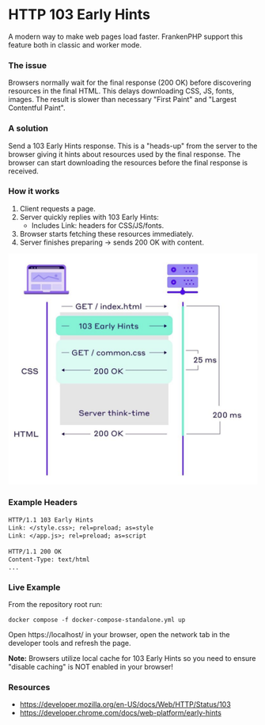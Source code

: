 # HTTP 103 Early Hints

A modern way to make web pages load faster.
FrankenPHP support this feature both in classic and worker mode.

### The issue
Browsers normally wait for the final response (200 OK) before discovering resources in the final HTML.
This delays downloading CSS, JS, fonts, images.
The result is slower than necessary "First Paint" and "Largest Contentful Paint".

### A solution
Send a 103 Early Hints response.
This is a "heads-up" from the server to the browser giving it hints about resources used by the final response.
The browser can start downloading the resources before the final response is received.

### How it works
1. Client requests a page.
2. Server quickly replies with 103 Early Hints:
    - Includes Link: headers for CSS/JS/fonts.
4. Browser starts fetching these resources immediately.
5. Server finishes preparing → sends 200 OK with content.

![early hints](../images/103.png)

### Example Headers
```shell
HTTP/1.1 103 Early Hints
Link: </style.css>; rel=preload; as=style
Link: </app.js>; rel=preload; as=script

HTTP/1.1 200 OK
Content-Type: text/html
...
```

### Live Example

From the repository root run:
```shell
docker compose -f docker-compose-standalone.yml up
```

Open https://localhost/ in your browser, open the network tab in the developer tools and refresh the page.

**Note:** Browsers utilize local cache for 103 Early Hints so you need to ensure "disable caching" is NOT enabled in your browser!

### Resources

- https://developer.mozilla.org/en-US/docs/Web/HTTP/Status/103
- https://developer.chrome.com/docs/web-platform/early-hints
